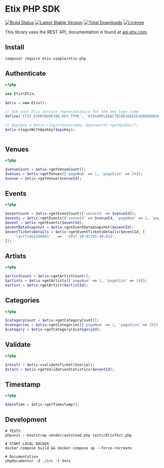 # Etix PHP SDK

[![Build Status](https://travis-ci.org/etix-simple/etix-php.svg?branch=master)](https://travis-ci.org/etix-simple/etix-php)
[![Latest Stable Version](https://poser.pugx.org/etix-simple/etix-php/v/stable)](https://packagist.org/packages/etix-simple/etix-php)
[![Total Downloads](https://poser.pugx.org/etix-simple/etix-php/downloads)](https://packagist.org/packages/etix-simple/etix-php)
[![License](https://poser.pugx.org/etix-simple/etix-php/license)](https://packagist.org/packages/etix-simple/etix-php)

This library uses the REST API, documentation is found at [api.etix.com](https://api.etix.com/docs/).

## Install

    composer require etix-simple/etix-php

## Authenticate

````php
<?php
    
use Etix\Etix;
    
$etix = new Etix();

// Ask your Etix service representative for the key type code
define('ETIX_EVENTBOOKING_KEY_TYPE', 'KTEXAMPLE8AC7B18D1DAEEE4DDDDDDD5E0732F40E3EEA1533333333017C6DE32A6');

// $apiKey = $etix->login($username, $password)->getApiKey();
$etix->loginWithApiKey($apiKey);
    
````

## Venues

````php
<?php

$venueCount = $etix->getVenueCount();
$venues = $etix->getVenues(['pageNum' => 1, 'pageSize' => 20]);
$venue = $etix->getVenue($venueId);
````

## Events

````php
<?php

$eventCount = $etix->getEventCount(['venueId' => $venueId]);
$events = $etix->getEvents(['venueId' => $venueId, 'pageNum' => 1, 'pageSize' => 20]);
$event = $etix->getEvents($eventId);
$eventDataSnapshot = $etix->getEventDataSnapshot($eventId);
$eventTicketsDetails = $etix->getEventTicketsDetails($eventId, [
    'lastTimeISO8601'   =>  '2017-10-01T05:48:03Z',
]);

````

## Artists

````php
<?php

$artistCount = $etix->getArtistCount();
$artists = $etix->getArtists(['pageNum' => 1, 'pageSize' => 20]);
$artist = $etix->getArtist($artistId);
````

## Categories

````php
<?php

$categoryCount = $etix->getCategoryCount();
$categories = $etix->getCategories(['pageNum' => 1, 'pageSize' => 20]);
$category = $etix->getCategory($categoryId);
````

## Validate

````php
<?php

$result = $etix->validateTicket($serial);
$stats = $etix->getValidationStatistics($eventId);

````

## Timestamp

````php
<?php

$dateTime = $etix->getTimestamp();

````

## Development

    # TESTS
    phpunit --bootstrap vendor/autoload.php tests/EtixTest.php

    # START LOCAL DOCKER
    docker-compose build && docker-compose up --force-recreate

    # Documentation
    phpDocumentor -d ./src -t docs
